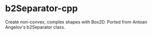 b2Separator-cpp
===============

Create non-convex, complex shapes with Box2D. Ported from Antoan Angelov's b2Separator class.